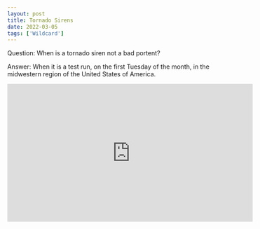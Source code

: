 ```yaml
---
layout: post
title: Tornado Sirens
date: 2022-03-05
tags: ['Wildcard']
---
```

Question: When is a tornado siren not a bad portent?<!--x-->

Answer: When it is a test run, on the first Tuesday of the month, in the midwestern region of the United States of America.

<iframe width="560" height="315" src="https://www.youtube.com/embed/mlaPZ-xMPGY" title="YouTube video player" frameborder="0" allow="accelerometer; autoplay; clipboard-write; encrypted-media; gyroscope; picture-in-picture" allowfullscreen></iframe>